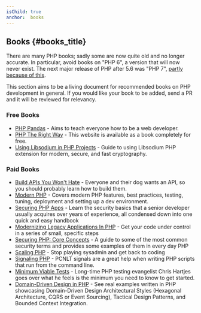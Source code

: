 ```yaml
---
isChild: true
anchor:  books
---
```


## Books {#books_title}

There are many PHP books; sadly some are now quite old and no longer accurate. In particular, avoid books on "PHP 6", a version that will now never exist. The next major release of PHP after 5.6 was "PHP 7", [partly because of this](https://wiki.php.net/rfc/php6).

This section aims to be a living document for recommended books on PHP development in general. If you would like your
book to be added, send a PR and it will be reviewed for relevancy.

### Free Books

* [PHP Pandas](http://daylerees.com/php-pandas/) - Aims to teach everyone how to be a web developer.
* [PHP The Right Way](https://leanpub.com/phptherightway/) - This website is available as a book completely for free.
* [Using Libsodium in PHP Projects](https://paragonie.com/book/pecl-libsodium) - Guide to using Libsodium PHP extension
for modern, secure, and fast cryptography.

### Paid Books

* [Build APIs You Won't Hate](https://apisyouwonthate.com/) - Everyone and their dog wants an API,
so you should probably learn how to build them.
* [Modern PHP](http://shop.oreilly.com/product/0636920033868.do) - Covers modern PHP features, best practices, testing, tuning, deployment and setting up a dev environment.
* [Securing PHP Apps](https://link.springer.com/book/10.1007/978-1-4842-2120-4) - Learn the security basics that a senior
developer usually acquires over years of experience, all condensed down into one quick and easy handbook
* [Modernizing Legacy Applications In PHP](https://leanpub.com/mlaphp) - Get your code under control in a series of
small, specific steps
* [Securing PHP: Core Concepts](https://leanpub.com/securingphp-coreconcepts) - A guide to some of the most common
security terms and provides some examples of them in every day PHP
* [Scaling PHP](http://www.scalingphpbook.com/) - Stop playing sysadmin and get back to coding
* [Signaling PHP](https://leanpub.com/signalingphp) - PCNLT signals are a great help when writing PHP scripts that
run from the command line.
* [Minimum Viable Tests](https://leanpub.com/minimumviabletests) - Long-time PHP testing evangelist Chris Hartjes goes over what he feels is the minimum you need to know to get started.
* [Domain-Driven Design in PHP](https://leanpub.com/ddd-in-php) - See real examples written in PHP showcasing Domain-Driven Design Architectural Styles (Hexagonal Architecture, CQRS or Event Sourcing), Tactical Design Patterns, and Bounded Context Integration.

